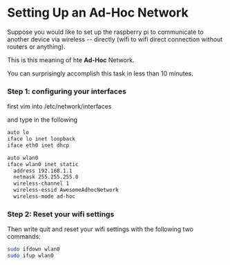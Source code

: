 Setting Up an Ad-Hoc Network
============================

Suppose you would like to set up the raspberry pi to communicate to another device via wireless -- directly (wifi to wifi direct connection without routers or anything).

This is this meaning of hte __Ad-Hoc__ Network.

You can surprisingly accomplish this task in less than 10 minutes. 

### Step 1: configuring your interfaces


first vim into /etc/network/interfaces 

and type in the following 


``` bash
auto lo
iface lo inet loopback
iface eth0 inet dhcp

auto wlan0
iface wlan0 inet static
  address 192.168.1.1
  netmask 255.255.255.0
  wireless-channel 1
  wireless-essid AwesomeAdhocNetwork
  wireless-mode ad-hoc
```

### Step 2: Reset your wifi settings

Then write quit and reset your wifi settings with the following two commands:

``` bash
sudo ifdown wlan0
sudo ifup wlan0
```
